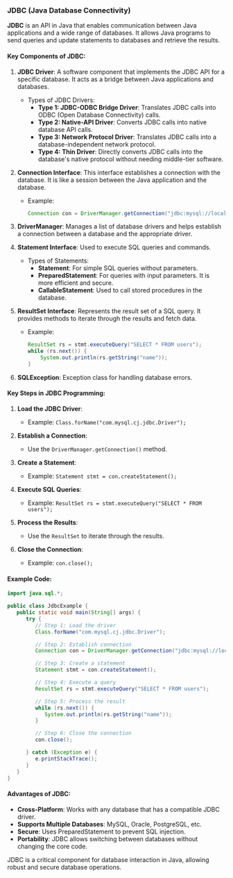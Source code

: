 ### JDBC (Java Database Connectivity)

**JDBC** is an API in Java that enables communication between Java applications and a wide range of databases. It allows
Java programs to send queries and update statements to databases and retrieve the results.

#### Key Components of JDBC:

1. **JDBC Driver**: A software component that implements the JDBC API for a specific database. It acts as a bridge
   between Java applications and databases.
    - Types of JDBC Drivers:
        - **Type 1: JDBC-ODBC Bridge Driver**: Translates JDBC calls into ODBC (Open Database Connectivity) calls.
        - **Type 2: Native-API Driver**: Converts JDBC calls into native database API calls.
        - **Type 3: Network Protocol Driver**: Translates JDBC calls into a database-independent network protocol.
        - **Type 4: Thin Driver**: Directly converts JDBC calls into the database's native protocol without needing
          middle-tier software.

2. **Connection Interface**: This interface establishes a connection with the database. It is like a session between the
   Java application and the database.
    - Example:
      ```java
      Connection con = DriverManager.getConnection("jdbc:mysql://localhost:3306/db_name", "username", "password");
      ```

3. **DriverManager**: Manages a list of database drivers and helps establish a connection between a database and the
   appropriate driver.

4. **Statement Interface**: Used to execute SQL queries and commands.
    - Types of Statements:
        - **Statement**: For simple SQL queries without parameters.
        - **PreparedStatement**: For queries with input parameters. It is more efficient and secure.
        - **CallableStatement**: Used to call stored procedures in the database.

5. **ResultSet Interface**: Represents the result set of a SQL query. It provides methods to iterate through the results
   and fetch data.
    - Example:
      ```java
      ResultSet rs = stmt.executeQuery("SELECT * FROM users");
      while (rs.next()) {
          System.out.println(rs.getString("name"));
      }
      ```

6. **SQLException**: Exception class for handling database errors.

#### Key Steps in JDBC Programming:

1. **Load the JDBC Driver**:
    - Example: `Class.forName("com.mysql.cj.jdbc.Driver");`

2. **Establish a Connection**:
    - Use the `DriverManager.getConnection()` method.

3. **Create a Statement**:
    - Example: `Statement stmt = con.createStatement();`

4. **Execute SQL Queries**:
    - Example: `ResultSet rs = stmt.executeQuery("SELECT * FROM users");`

5. **Process the Results**:
    - Use the `ResultSet` to iterate through the results.

6. **Close the Connection**:
    - Example: `con.close();`

#### Example Code:

```java
import java.sql.*;

public class JdbcExample {
   public static void main(String[] args) {
      try {
         // Step 1: Load the driver
         Class.forName("com.mysql.cj.jdbc.Driver");

         // Step 2: Establish connection
         Connection con = DriverManager.getConnection("jdbc:mysql://localhost:3306/testdb", "root", "password");

         // Step 3: Create a statement
         Statement stmt = con.createStatement();

         // Step 4: Execute a query
         ResultSet rs = stmt.executeQuery("SELECT * FROM users");

         // Step 5: Process the result
         while (rs.next()) {
            System.out.println(rs.getString("name"));
         }

         // Step 6: Close the connection
         con.close();

      } catch (Exception e) {
         e.printStackTrace();
      }
   }
}
```

#### Advantages of JDBC:

- **Cross-Platform**: Works with any database that has a compatible JDBC driver.
- **Supports Multiple Databases**: MySQL, Oracle, PostgreSQL, etc.
- **Secure**: Uses PreparedStatement to prevent SQL injection.
- **Portability**: JDBC allows switching between databases without changing the core code.

JDBC is a critical component for database interaction in Java, allowing robust and secure database operations.